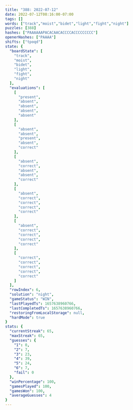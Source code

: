 ```yaml
---
title: "388: 2022-07-12"
date: 2022-07-12T08:16:00-07:00
tags: []
words: ["track","moist","bidet","light","fight","night"]
puzzles: [388]
hashes: ["PAAAAAAPACACAACACCCCACCCCCCCCC"]
openerHashes: ["PAAAA"]
shifts: ["tpoqd"]
state: {
  "boardState": [
    "track",
    "moist",
    "bidet",
    "light",
    "fight",
    "night"
  ],
  "evaluations": [
    [
      "present",
      "absent",
      "absent",
      "absent",
      "absent"
    ],
    [
      "absent",
      "absent",
      "present",
      "absent",
      "correct"
    ],
    [
      "absent",
      "correct",
      "absent",
      "absent",
      "correct"
    ],
    [
      "absent",
      "correct",
      "correct",
      "correct",
      "correct"
    ],
    [
      "absent",
      "correct",
      "correct",
      "correct",
      "correct"
    ],
    [
      "correct",
      "correct",
      "correct",
      "correct",
      "correct"
    ]
  ],
  "rowIndex": 6,
  "solution": "night",
  "gameStatus": "WIN",
  "lastPlayedTs": 1657638960766,
  "lastCompletedTs": 1657638960766,
  "restoringFromLocalStorage": null,
  "hardMode": true
}
stats: {
  "currentStreak": 65,
  "maxStreak": 65,
  "guesses": {
    "1": 0,
    "2": 7,
    "3": 23,
    "4": 39,
    "5": 24,
    "6": 7,
    "fail": 0
  },
  "winPercentage": 100,
  "gamesPlayed": 100,
  "gamesWon": 100,
  "averageGuesses": 4
}
---
```


<!-- more -->
